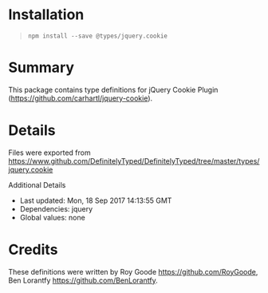 # Installation
> `npm install --save @types/jquery.cookie`

# Summary
This package contains type definitions for jQuery Cookie Plugin (https://github.com/carhartl/jquery-cookie).

# Details
Files were exported from https://www.github.com/DefinitelyTyped/DefinitelyTyped/tree/master/types/jquery.cookie

Additional Details
 * Last updated: Mon, 18 Sep 2017 14:13:55 GMT
 * Dependencies: jquery
 * Global values: none

# Credits
These definitions were written by Roy Goode <https://github.com/RoyGoode>, Ben Lorantfy <https://github.com/BenLorantfy>.
